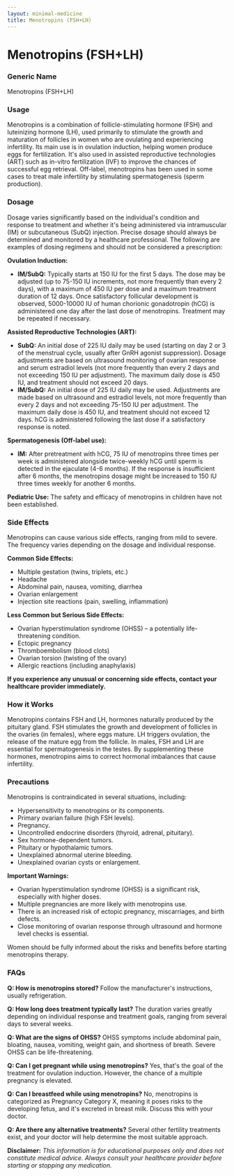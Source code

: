 ```yaml
---
layout: minimal-medicine
title: Menotropins (FSH+LH)
---
```


# Menotropins (FSH+LH)
### Generic Name
Menotropins (FSH+LH)

### Usage
Menotropins is a combination of follicle-stimulating hormone (FSH) and luteinizing hormone (LH), used primarily to stimulate the growth and maturation of follicles in women who are ovulating and experiencing infertility.  Its main use is in ovulation induction, helping women produce eggs for fertilization.  It's also used in assisted reproductive technologies (ART) such as in-vitro fertilization (IVF) to improve the chances of successful egg retrieval.  Off-label, menotropins has been used in some cases to treat male infertility by stimulating spermatogenesis (sperm production).

### Dosage
Dosage varies significantly based on the individual's condition and response to treatment and whether it's being administered via intramuscular (IM) or subcutaneous (SubQ) injection.  Precise dosage should always be determined and monitored by a healthcare professional.  The following are examples of dosing regimens and should not be considered a prescription:


**Ovulation Induction:**

*   **IM/SubQ:** Typically starts at 150 IU for the first 5 days.  The dose may be adjusted (up to 75-150 IU increments, not more frequently than every 2 days), with a maximum of 450 IU per dose and a maximum treatment duration of 12 days.  Once satisfactory follicular development is observed,  5000-10000 IU of human chorionic gonadotropin (hCG) is administered one day after the last dose of menotropins.  Treatment may be repeated if necessary.

**Assisted Reproductive Technologies (ART):**

*   **SubQ:**  An initial dose of 225 IU daily may be used (starting on day 2 or 3 of the menstrual cycle, usually after GnRH agonist suppression).  Dosage adjustments are based on ultrasound monitoring of ovarian response and serum estradiol levels (not more frequently than every 2 days and not exceeding 150 IU per adjustment). The maximum daily dose is 450 IU, and treatment should not exceed 20 days.
* **IM/SubQ:** An initial dose of 225 IU daily may be used. Adjustments are made based on ultrasound and estradiol levels, not more frequently than every 2 days and not exceeding 75-150 IU per adjustment. The maximum daily dose is 450 IU, and treatment should not exceed 12 days. hCG is administered following the last dose if a satisfactory response is noted.

**Spermatogenesis (Off-label use):**

*   **IM:** After pretreatment with hCG, 75 IU of menotropins three times per week is administered alongside twice-weekly hCG until sperm is detected in the ejaculate (4-6 months). If the response is insufficient after 6 months, the menotropins dosage might be increased to 150 IU three times weekly for another 6 months.

**Pediatric Use:**  The safety and efficacy of menotropins in children have not been established.


### Side Effects
Menotropins can cause various side effects, ranging from mild to severe.  The frequency varies depending on the dosage and individual response.

**Common Side Effects:**

*   Multiple gestation (twins, triplets, etc.)
*   Headache
*   Abdominal pain, nausea, vomiting, diarrhea
*   Ovarian enlargement
*   Injection site reactions (pain, swelling, inflammation)

**Less Common but Serious Side Effects:**

*   Ovarian hyperstimulation syndrome (OHSS) – a potentially life-threatening condition.
*   Ectopic pregnancy
*   Thromboembolism (blood clots)
*   Ovarian torsion (twisting of the ovary)
*   Allergic reactions (including anaphylaxis)

**If you experience any unusual or concerning side effects, contact your healthcare provider immediately.**


### How it Works
Menotropins contains FSH and LH, hormones naturally produced by the pituitary gland.  FSH stimulates the growth and development of follicles in the ovaries (in females), where eggs mature. LH triggers ovulation, the release of the mature egg from the follicle. In males, FSH and LH are essential for spermatogenesis in the testes.  By supplementing these hormones, menotropins aims to correct hormonal imbalances that cause infertility.

### Precautions
Menotropins is contraindicated in several situations, including:

*   Hypersensitivity to menotropins or its components.
*   Primary ovarian failure (high FSH levels).
*   Pregnancy.
*   Uncontrolled endocrine disorders (thyroid, adrenal, pituitary).
*   Sex hormone-dependent tumors.
*   Pituitary or hypothalamic tumors.
*   Unexplained abnormal uterine bleeding.
*   Unexplained ovarian cysts or enlargement.

**Important Warnings:**

*   Ovarian hyperstimulation syndrome (OHSS) is a significant risk, especially with higher doses.
*   Multiple pregnancies are more likely with menotropins use.
*   There is an increased risk of ectopic pregnancy, miscarriages, and birth defects.
*   Close monitoring of ovarian response through ultrasound and hormone level checks is essential.

Women should be fully informed about the risks and benefits before starting menotropins therapy.

### FAQs

**Q: How is menotropins stored?** Follow the manufacturer's instructions, usually refrigeration.

**Q: How long does treatment typically last?**  The duration varies greatly depending on individual response and treatment goals, ranging from several days to several weeks.

**Q:  What are the signs of OHSS?**  OHSS symptoms include abdominal pain, bloating, nausea, vomiting, weight gain, and shortness of breath. Severe OHSS can be life-threatening.

**Q:  Can I get pregnant while using menotropins?** Yes, that's the goal of the treatment for ovulation induction.  However, the chance of a multiple pregnancy is elevated.

**Q: Can I breastfeed while using menotropins?** No,  menotropins is categorized as Pregnancy Category X, meaning it poses risks to the developing fetus, and it's excreted in breast milk. Discuss this with your doctor.

**Q:  Are there any alternative treatments?**  Several other fertility treatments exist, and your doctor will help determine the most suitable approach.


**Disclaimer:** *This information is for educational purposes only and does not constitute medical advice. Always consult your healthcare provider before starting or stopping any medication.*
